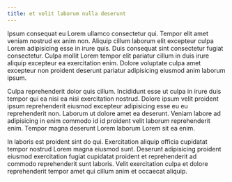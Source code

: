 ```yaml
---
title: et velit laborum nulla deserunt
---
```


Ipsum consequat eu Lorem ullamco consectetur qui. Tempor elit amet veniam nostrud ex anim non. Aliquip cillum laborum elit excepteur culpa Lorem adipisicing esse in irure quis. Duis consequat sint consectetur fugiat consectetur. Culpa mollit Lorem tempor elit pariatur cillum in duis irure aliquip excepteur ea exercitation enim. Dolore voluptate culpa amet excepteur non proident deserunt pariatur adipisicing eiusmod anim laborum ipsum.

Culpa reprehenderit dolor quis cillum. Incididunt esse ut culpa in irure duis tempor qui ea nisi ea nisi exercitation nostrud. Dolore ipsum velit proident ipsum reprehenderit eiusmod excepteur adipisicing esse eu eu reprehenderit non. Laborum ut dolore amet ea deserunt. Veniam labore ad adipisicing in enim commodo id id proident velit laborum reprehenderit enim. Tempor magna deserunt Lorem laborum Lorem sit ea enim.

In laboris est proident sint do qui. Exercitation aliquip officia cupidatat tempor nostrud Lorem magna eiusmod sunt. Deserunt adipisicing proident eiusmod exercitation fugiat cupidatat proident et reprehenderit ad commodo reprehenderit sunt laboris. Velit exercitation culpa et dolore reprehenderit tempor amet qui cillum anim et occaecat aliquip.